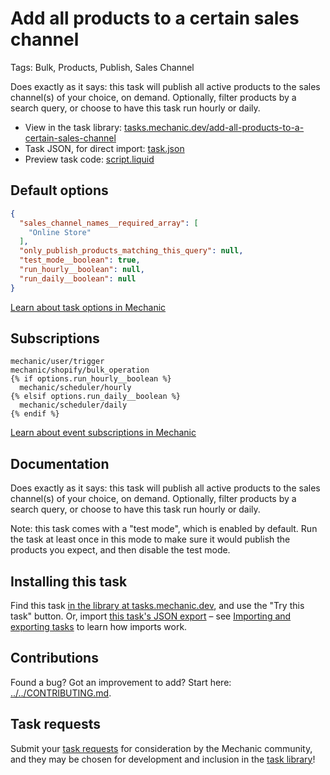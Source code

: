 # Add all products to a certain sales channel

Tags: Bulk, Products, Publish, Sales Channel

Does exactly as it says: this task will publish all active products to the sales channel(s) of your choice, on demand. Optionally, filter products by a search query, or choose to have this task run hourly or daily.

* View in the task library: [tasks.mechanic.dev/add-all-products-to-a-certain-sales-channel](https://tasks.mechanic.dev/add-all-products-to-a-certain-sales-channel)
* Task JSON, for direct import: [task.json](../../tasks/add-all-products-to-a-certain-sales-channel.json)
* Preview task code: [script.liquid](./script.liquid)

## Default options

```json
{
  "sales_channel_names__required_array": [
    "Online Store"
  ],
  "only_publish_products_matching_this_query": null,
  "test_mode__boolean": true,
  "run_hourly__boolean": null,
  "run_daily__boolean": null
}
```

[Learn about task options in Mechanic](https://learn.mechanic.dev/core/tasks/options)

## Subscriptions

```liquid
mechanic/user/trigger
mechanic/shopify/bulk_operation
{% if options.run_hourly__boolean %}
  mechanic/scheduler/hourly
{% elsif options.run_daily__boolean %}
  mechanic/scheduler/daily
{% endif %}
```

[Learn about event subscriptions in Mechanic](https://learn.mechanic.dev/core/tasks/subscriptions)

## Documentation

Does exactly as it says: this task will publish all active products to the sales channel(s) of your choice, on demand. Optionally, filter products by a search query, or choose to have this task run hourly or daily.

Note: this task comes with a "test mode", which is enabled by default. Run the task at least once in this mode to make sure it would publish the products you expect, and then disable the test mode.

## Installing this task

Find this task [in the library at tasks.mechanic.dev](https://tasks.mechanic.dev/add-all-products-to-a-certain-sales-channel), and use the "Try this task" button. Or, import [this task's JSON export](../../tasks/add-all-products-to-a-certain-sales-channel.json) – see [Importing and exporting tasks](https://learn.mechanic.dev/core/tasks/import-and-export) to learn how imports work.

## Contributions

Found a bug? Got an improvement to add? Start here: [../../CONTRIBUTING.md](../../CONTRIBUTING.md).

## Task requests

Submit your [task requests](https://mechanic.canny.io/task-requests) for consideration by the Mechanic community, and they may be chosen for development and inclusion in the [task library](https://tasks.mechanic.dev/)!
